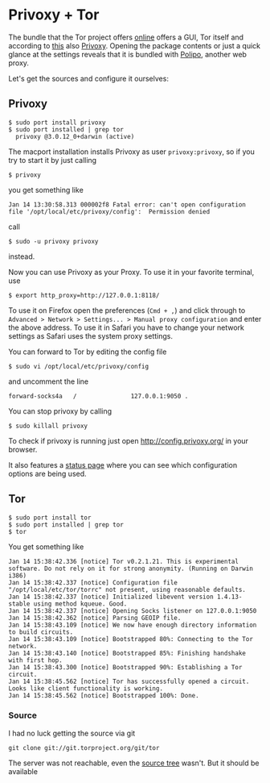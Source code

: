 # Privoxy + Tor #

The bundle that the Tor project offers [online](http://www.torproject.org/easy-download.html.en) offers a GUI, Tor itself and according to [this](http://www.torproject.org/download.html.en) also [Privoxy](http://www.privoxy.org/). Opening the package contents or just a quick glance at the settings reveals that it is bundled with [Polipo](http://www.pps.jussieu.fr/~jch/software/polipo/), another web proxy.

Let's get the sources and configure it ourselves:

## Privoxy ##

    $ sudo port install privoxy
    $ sudo port installed | grep tor
      privoxy @3.0.12_0+darwin (active)

The macport installation installs Privoxy as user `privoxy:privoxy`, so if you try to start it by just calling

    $ privoxy

you get something like

    Jan 14 13:30:58.313 000002f8 Fatal error: can't open configuration file '/opt/local/etc/privoxy/config':  Permission denied

call

    $ sudo -u privoxy privoxy

instead.

Now you can use Privoxy as your Proxy. To use it in your favorite terminal, use

    $ export http_proxy=http://127.0.0.1:8118/

To use it on Firefox open the preferences (`Cmd + ,`) and click through to `Advanced > Network > Settings... > Manual proxy configuration` and enter the above address. To use it in Safari you have to change your network settings as Safari uses the system proxy settings.

You can forward to Tor by editing the config file

    $ sudo vi /opt/local/etc/privoxy/config

and uncomment the line

    forward-socks4a   /               127.0.0.1:9050 .

You can stop privoxy by calling

    $ sudo killall privoxy

To check if privoxy is running just open <http://config.privoxy.org/>
in your browser.

It also features a [status page](http://config.privoxy.org/show-status) where you can see which configuration options are being used.

## Tor ##

    $ sudo port install tor
    $ sudo port installed | grep tor
    $ tor

You get something like

    Jan 14 15:38:42.336 [notice] Tor v0.2.1.21. This is experimental software. Do not rely on it for strong anonymity. (Running on Darwin i386)
    Jan 14 15:38:42.337 [notice] Configuration file "/opt/local/etc/tor/torrc" not present, using reasonable defaults.
    Jan 14 15:38:42.337 [notice] Initialized libevent version 1.4.13-stable using method kqueue. Good.
    Jan 14 15:38:42.337 [notice] Opening Socks listener on 127.0.0.1:9050
    Jan 14 15:38:42.362 [notice] Parsing GEOIP file.
    Jan 14 15:38:43.109 [notice] We now have enough directory information to build circuits.
    Jan 14 15:38:43.109 [notice] Bootstrapped 80%: Connecting to the Tor network.
    Jan 14 15:38:43.140 [notice] Bootstrapped 85%: Finishing handshake with first hop.
    Jan 14 15:38:43.300 [notice] Bootstrapped 90%: Establishing a Tor circuit.
    Jan 14 15:38:45.562 [notice] Tor has successfully opened a circuit. Looks like client functionality is working.
    Jan 14 15:38:45.562 [notice] Bootstrapped 100%: Done.

### Source ###

I had no luck getting the source via git

    git clone git://git.torproject.org/git/tor

The server was not reachable, even the [source tree](https://git.torproject.org/checkout/tor/master/) wasn't. But it should be available